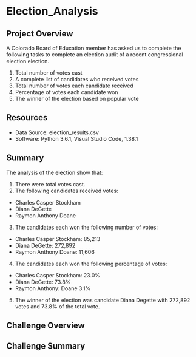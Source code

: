 # Election_Analysis

## Project Overview
A Colorado Board of Education member has asked us to complete the following tasks to complete an election audit of a recent congressional election election. 

1. Total number of votes cast
2. A complete list of candidates who received votes
3. Total number of votes each candidate received
4. Percentage of votes each candidate won
5. The winner of the election based on popular vote

## Resources
- Data Source: election_results.csv
- Software: Python 3.6.1, Visual Studio Code, 1.38.1

## Summary 
The analysis of the election show that:
1. There were total votes cast.
2. The following candidates received votes:
- Charles Casper Stockham 
- Diana DeGette 
- Raymon Anthony Doane 
3. The candidates each won the following number of votes:
- Charles Casper Stockham: 85,213
- Diana DeGette: 272,892
- Raymon Anthony Doane: 11,606
4. The candidates each won the following percentage of votes:
- Charles Casper Stockham: 23.0% 
- Diana DeGette: 73.8% 
- Raymon Anthony: Doane 3.1% 
5. The winner of the election was candidate Diana Degette with 272,892 votes and 73.8% of the total vote.

## Challenge Overview


## Challenge Summary

